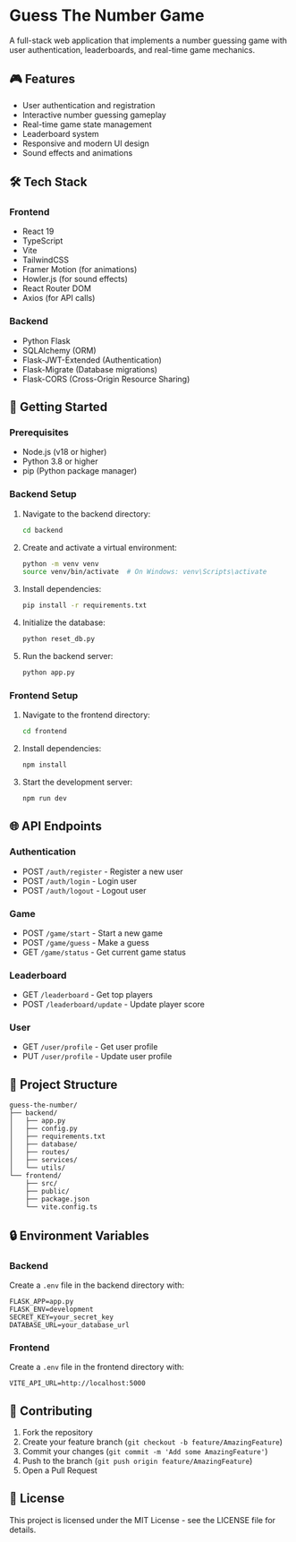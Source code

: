 # Guess The Number Game

A full-stack web application that implements a number guessing game with user authentication, leaderboards, and real-time game mechanics.

## 🎮 Features

- User authentication and registration
- Interactive number guessing gameplay
- Real-time game state management
- Leaderboard system
- Responsive and modern UI design
- Sound effects and animations

## 🛠️ Tech Stack

### Frontend
- React 19
- TypeScript
- Vite
- TailwindCSS
- Framer Motion (for animations)
- Howler.js (for sound effects)
- React Router DOM
- Axios (for API calls)

### Backend
- Python Flask
- SQLAlchemy (ORM)
- Flask-JWT-Extended (Authentication)
- Flask-Migrate (Database migrations)
- Flask-CORS (Cross-Origin Resource Sharing)

## 🚀 Getting Started

### Prerequisites
- Node.js (v18 or higher)
- Python 3.8 or higher
- pip (Python package manager)

### Backend Setup
1. Navigate to the backend directory:
   ```bash
   cd backend
   ```

2. Create and activate a virtual environment:
   ```bash
   python -m venv venv
   source venv/bin/activate  # On Windows: venv\Scripts\activate
   ```

3. Install dependencies:
   ```bash
   pip install -r requirements.txt
   ```

4. Initialize the database:
   ```bash
   python reset_db.py
   ```

5. Run the backend server:
   ```bash
   python app.py
   ```

### Frontend Setup
1. Navigate to the frontend directory:
   ```bash
   cd frontend
   ```

2. Install dependencies:
   ```bash
   npm install
   ```

3. Start the development server:
   ```bash
   npm run dev
   ```

## 🌐 API Endpoints

### Authentication
- POST `/auth/register` - Register a new user
- POST `/auth/login` - Login user
- POST `/auth/logout` - Logout user

### Game
- POST `/game/start` - Start a new game
- POST `/game/guess` - Make a guess
- GET `/game/status` - Get current game status

### Leaderboard
- GET `/leaderboard` - Get top players
- POST `/leaderboard/update` - Update player score

### User
- GET `/user/profile` - Get user profile
- PUT `/user/profile` - Update user profile

## 📁 Project Structure

```
guess-the-number/
├── backend/
│   ├── app.py
│   ├── config.py
│   ├── requirements.txt
│   ├── database/
│   ├── routes/
│   ├── services/
│   └── utils/
└── frontend/
    ├── src/
    ├── public/
    ├── package.json
    └── vite.config.ts
```

## 🔒 Environment Variables

### Backend
Create a `.env` file in the backend directory with:
```
FLASK_APP=app.py
FLASK_ENV=development
SECRET_KEY=your_secret_key
DATABASE_URL=your_database_url
```

### Frontend
Create a `.env` file in the frontend directory with:
```
VITE_API_URL=http://localhost:5000
```

## 🤝 Contributing

1. Fork the repository
2. Create your feature branch (`git checkout -b feature/AmazingFeature`)
3. Commit your changes (`git commit -m 'Add some AmazingFeature'`)
4. Push to the branch (`git push origin feature/AmazingFeature`)
5. Open a Pull Request

## 📝 License

This project is licensed under the MIT License - see the LICENSE file for details. 
